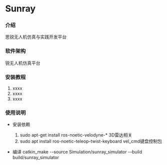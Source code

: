 # Sunray

### 介绍
思锐无人机仿真与实践开发平台

### 软件架构
锐无人机仿真平台


### 安装教程

1.  xxxx
2.  xxxx
3.  xxxx

### 使用说明
- 安装依赖
    1.  sudo apt-get install ros-noetic-velodyne-*  3D雷达相关
    2.  sudo apt install ros-noetic-teleop-twist-keyboard    vel_cmd键盘控制包
    
-  编译
    catkin_make --source Simulation/sunray_simulator --build build/sunray_simulator